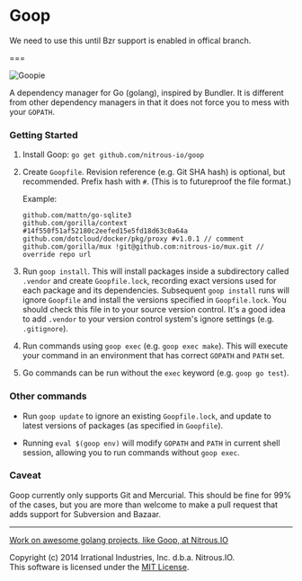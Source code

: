 Goop
====

We need to use this until Bzr support is enabled in offical branch.

===

![Goopie](https://raw.githubusercontent.com/nitrous-io/goop/master/goopie.png)

A dependency manager for Go (golang), inspired by Bundler. It is different from other dependency managers in that it does not force you to mess with your `GOPATH`.

### Getting Started

1. Install Goop: `go get github.com/nitrous-io/goop`

2. Create `Goopfile`. Revision reference (e.g. Git SHA hash) is optional, but recommended. Prefix hash with `#`. (This is to futureproof the file format.)

   Example:
   ```
   github.com/mattn/go-sqlite3
   github.com/gorilla/context #14f550f51af52180c2eefed15e5fd18d63c0a64a
   github.com/dotcloud/docker/pkg/proxy #v1.0.1 // comment
   github.com/gorilla/mux !git@github.com:nitrous-io/mux.git // override repo url
   ```

3. Run `goop install`. This will install packages inside a subdirectory called `.vendor` and create `Goopfile.lock`, recording exact versions used for each package and its dependencies. Subsequent `goop install` runs will ignore `Goopfile` and install the versions specified in `Goopfile.lock`. You should check this file in to your source version control. It's a good idea to add `.vendor` to your version control system's ignore settings (e.g. `.gitignore`).

4. Run commands using `goop exec` (e.g. `goop exec make`). This will execute your command in an environment that has correct `GOPATH` and `PATH` set.

5. Go commands can be run without the `exec` keyword (e.g. `goop go test`).

### Other commands

* Run `goop update` to ignore an existing `Goopfile.lock`, and update to latest versions of packages (as specified in `Goopfile`).

* Running `eval $(goop env)` will modify `GOPATH` and `PATH` in current shell session, allowing you to run commands without `goop exec`.

### Caveat

Goop currently only supports Git and Mercurial. This should be fine for 99% of the cases, but you are more than welcome to make a pull request that adds support for Subversion and Bazaar.

- - -
[Work on awesome golang projects, like Goop, at Nitrous.IO](http://www.nitrous.io/jobs/?utm_source=nitrous.io&utm_medium=goop_readme&utm_campaign=goop_readme)

Copyright (c) 2014 Irrational Industries, Inc. d.b.a. Nitrous.IO.<br>
This software is licensed under the [MIT License](http://github.com/nitrous-io/goop/raw/master/LICENSE).
